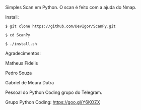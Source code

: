 Simples Scan em Python.
O scan é feito com a ajuda do Nmap.

Install:

    $ git clone https://github.com/DevIgor/ScanPy.git 

    $ cd ScanPy

    $ ./install.sh



Agradecimentos:
  
  Matheus Fidelis
  
  Pedro Souza
  
  Gabriel de Moura Dutra
  
  Pessoal do Python Coding grupo do Telegram.
  

Grupo Python Coding: https://goo.gl/Y6KOZX
